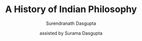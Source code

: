 ---
title: "A History of Indian Philosophy"
author: ["Surendranath Dasgupta", "assisted by Surama Dasgupta"]
year: 1922
language: ["English"]
genre: ["Philosophy", "Historical Literature", "Academic Literature"]
description: "A History of Indian Philosophy by Surendranath Dasgupta (1922-1955) - The most comprehensive and authoritative survey of Indian philosophical systems ever written. This monumental five-volume work traces the development of Indian thought from the Vedic period through medieval times, covering all ..."
collections: ['modern-literature', 'spiritual-texts']
sources:
  - name: "Project Gutenberg"
    url: "https://www.gutenberg.org/ebooks/12956"
    type: "other"
  - name: "Internet Archive (Volume 2)"
    url: "https://archive.org/details/indianphilosophy02dasguoft"
    type: "other"
  - name: "Internet Archive (DLI Edition)"
    url: "https://archive.org/details/in.ernet.dli.2015.49851"
    type: "other"
references:
  - name: "Wikipedia: Surendranath Dasgupta"
    url: "https://en.wikipedia.org/wiki/Surendranath_Dasgupta"
    type: "wikipedia"
  - name: "Open Library: A History of Indian"
    url: "https://openlibrary.org/search?q=A+History+of+Indian+Philosophy+year+Surendranath+Dasgupta"
    type: "other"
featured: true
publishDate: 2025-10-30
tags: ['philosophy']
---